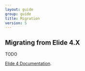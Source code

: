 ```yaml
---
layout: guide
group: guide
title: Migration 
version: 5
---
```


## Migrating from Elide 4.X
TODO

[Elide 4 Documentation](/pages/guide/v4/01-getting-started.html).
